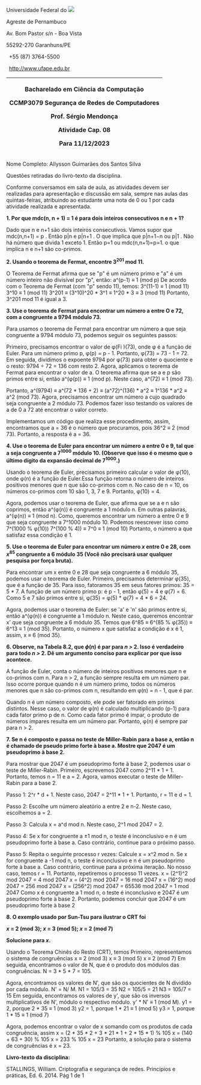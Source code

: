 Universidade Federal do ![](Aspose.Words.ed0944c1-ecd8-46f1-be3b-d67d4d7f8e54.001.png)

Agreste de Pernambuco 

Av. Bom Pastor s/n - Boa Vista 

55292-270 Garanhuns/PE 

` `+55 (87) 3764-5500 

` `http://www.ufape.edu.br 

|<p>Bacharelado em Ciência da Computação </p><p>CCMP3079 Segurança de Redes de Computadores </p><p>Prof. Sérgio Mendonça </p><p>Atividade Cap. 08 </p><p>Para 11/12/2023</p>|
| :-: |


Nome Completo: Allysson Guimarães dos Santos Silva

Questões retiradas do livro-texto da disciplina. 

Conforme conversamos em sala de aula, as atividades devem ser realizadas para apresentação e discussão em sala, sempre nas aulas das quintas-feiras, atribuindo ao estudante uma nota de 0 ou 1 por cada atividade realizada e apresentada. 

**1. Por que mdc(n, n + 1) = 1 é para dois inteiros consecutivos n e n + 1?** 

Dado que n e n+1 são dois inteiros consecutivos. Vamos supor que mdc(n,n+1) = p . Então p|n e p|n+1 . O que implica que p|n+1−n ou p|1 . Não há número que divida 1 exceto 1. Então p=1 ou mdc(n,n+1)=p=1. o que implica n e n+1 são co-primos.

<b>2. Usando o teorema de Fermat, encontre 3<sup>201</sup> mod 11.</b> 

O Teorema de Fermat afirma que se "p" é um número primo e "a" é um número inteiro não divisível por "p", então: a^(p-1) ≡ 1 (mod p) De acordo com o Teorema de Fermat (com "p" sendo 11), temos: 3^(11-1) ≡ 1 (mod 11) 3^10 ≡ 1 (mod 11) 3^201 ≡ (3^10)^20 \* 3^1 ≡ 1^20 \* 3 ≡ 3 (mod 11) Portanto, 3^201 mod 11 é igual a 3.

**3. Use o teorema de Fermat para encontrar um número a entre O e 72, com a congruente a 9794 módulo 73.** 

Para usamos o teorema de Fermat para encontrar um número a que seja congruente a 9794 módulo 73, podemos seguir os seguintes passos: 

Primeiro, precisamos encontrar o valor de φ(Fi )(73), onde φ é a função de Euler. Para um número primo p, φ(p) = p - 1. Portanto, φ(73) = 73 - 1 = 72. Em seguida, dividimos o expoente 9794 por φ(73) para obter o quociente e o resto: 9794 ÷ 72 = 136 com resto 2. Agora, aplicamos o teorema de Fermat para encontrar o valor de a. O teorema afirma que se a e p são primos entre si, então a^(φ(p)) ≡ 1 (mod p). Neste caso, a^(72) ≡ 1 (mod 73). 

Portanto, a^(9794) ≡ a^(72 \* 136 + 2) ≡ (a^72)^(136) \* a^2 ≡ 1^136 \* a^2 ≡ a^2 (mod 73). Agora, precisamos encontrar um número a cujo quadrado seja congruente a 2 módulo 73. Podemos fazer isso testando os valores de a de 0 a 72 até encontrar o valor correto. 

Implementamos um código que realiza esse procedimento, assim, encontramos que a = 36 é o número que procuramos, pois 36^2 ≡ 2 (mod 73). Portanto, a resposta é a = 36.

<b>4. Use o teorema de Euler para encontrar um número a entre 0 e 9, tal que a seja congruente a 7<sup>1000</sup> módulo 10. (Observe que isso é o mesmo que o último dígito da expansão decimal de 7<sup>1000</sup>.)</b> 

Usando o teorema de Euler, precisamos primeiro calcular o valor de φ(10), onde φ(n) é a função de Euler.Essa função retorna o número de inteiros positivos menores que n que são co-primos com n. No caso de n = 10, os números co-primos com 10 são 1, 3, 7 e 9. Portanto, φ(10) = 4. 

Agora, podemos usar o teorema de Euler, que afirma que se a e n são coprimos, então a^(φ(n)) é congruente a 1 módulo n. Em outras palavras, a^(φ(n)) ≡ 1 (mod n). Como, queremos encontrar um número a entre 0 e 9 que seja congruente a 7^1000 módulo 10. Podemos reescrever isso como 7^(1000 % φ(10)) 7^(100 % 4)) ≡ 7^0 ≡ 1 (mod 10) Portanto, o número a que satisfaz essa condição é 1.

<b>5. Use o teorema de Euler para encontrar um número <i>x</i> entre 0 e 28, com <i>x</i><sup>85</sup> congruente a 6 módulo 35 (Você não precisará usar qualquer pesquisa por força bruta).</b> 

Para encontrar um x entre 0 e 28 que seja congruente a 6 módulo 35, podemos usar o teorema de Euler. Primeiro, precisamos determinar φ(35), que é a função de 35. Para isso, fatoramos 35 em seus fatores primos: 35 = 5 \* 7. A função de um número primo p: é p - 1, então φ(5) = 4 e φ(7) = 6. Como 5 e 7 são primos entre si, φ(35) = φ(5) \* φ(7) = 4 \* 6 = 24. 

Agora, podemos usar o teorema de Euler: se 'a' e 'n' são primos entre si, então a^(φ(n)) é congruente a 1 módulo n. Neste caso, queremos encontrar x' que seja congruente a 6 módulo 35. Temos que 6^85 ≡ 6^(85 % φ(35)) ≡ 6^13 ≡ 1 (mod 35). Portanto, o número x que satisfaz a condição é x é 1, assim, x ≡ 6 (mod 35).

**6. Observe, na Tabela 8.2, que *ϕ*(*n*) é par para *n >* 2. Isso é verdadeiro para todo *n >* 2. Dê um argumento conciso para explicar por que isso acontece.** 

A função de Euler, conta o número de inteiros positivos menores que n e co-primos com n. Para n > 2, a função sempre resulta em um número par. Isso ocorre porque quando n é um número primo, todos os números menores que n são co-primos com n, resultando em φ(n) = n - 1, que é par. 

Quando n é um número composto, ele pode ser fatorado em primos distintos. Nesse caso, o valor de φ(n) é calculado multiplicando (p-1) para cada fator primo p de n. Como cada fator primo é ímpar, o produto de números ímpares resulta em um número par. Portanto, φ(n) é sempre par para n > 2.

**7. Se n é composto e passa no teste de Miller-Rabin para a base a, então n é chamado de pseudo primo forte à base a. Mostre que 2047 é um pseudoprimo à base 2.** 

Para mostrar que 2047 é um pseudoprimo forte à base 2, podemos usar o teste de Miller-Rabin. Primeiro, escrevemos 2047 como 2^11 \* 1 + 1. Portanto, temos n = 11 e a = 2. Agora, vamos executar o teste de Miller-Rabin para a base 2. 

Passo 1: 2^r \* d + 1. Neste caso, 2047 = 2^11 \* 1 + 1. Portanto, r = 11 e d = 1. 

Passo 2: Escolhe um número aleatório a entre 2 e n-2. Neste caso, escolhemos a = 2. 

Passo 3: Calcula x = a^d mod n. Neste caso, 2^1 mod 2047 = 2. 

Passo 4: Se x for congruente a ±1 mod n, o teste é inconclusivo e n é um pseudoprimo forte à base a. Caso contrário, continue para o próximo passo. 

Passo 5: Repita o seguinte processo r vezes: Calcule x = x^2 mod n. Se x for congruente a -1 mod n, o teste é inconclusivo e n é um pseudoprimo forte à base a. Caso contrário, continue para a próxima iteração. No nosso caso, temos r = 11. Portanto, repetiremos o processo 11 vezes. x = (2^1)^2 mod 2047 = 4 mod 2047 x = (4^2) mod 2047 = 16 mod 2047 x = (16^2) mod 2047 = 256 mod 2047 x = (256^2) mod 2047 = 65536 mod 2047 = 1 mod 2047 Como x é congruente a 1 mod n, o teste é inconclusivo e 2047 é um pseudoprimo forte à base 2. Portanto, podemos concluir que 2047 é um pseudoprimo forte à base 2

**8. O exemplo usado por Sun-Tsu para ilustrar o CRT foi** 

***x* = 2 (mod 3); *x* = 3 (mod 5); *x* = 2 (mod 7)** 

**Solucione para *x*.** 

Usando o Teorema Chinês do Resto (CRT), temos Primeiro, representamos o sistema de congruências x ≡ 2 (mod 3) x ≡ 3 (mod 5) x ≡ 2 (mod 7) Em seguida, encontramos o valor de N, que é o produto dos módulos das congruências. N = 3 \* 5 \* 7 = 105. 

Agora, encontramos os valores de N', que são os quocientes de N dividido por cada módulo. N' = N/ M. N1 = 105/3 = 35 N2 = 105/5 = 21 N3 = 105/7 = 15 Em seguida, encontramos os valores de y', que são os inversos multiplicativos de N', módulo o respectivo módulo. y' \* N' ≡ 1 (mod M). y1 = 2, porque 2 \* 35 ≡ 1 (mod 3) y2 = 1, porque 1 \* 21 ≡ 1 (mod 5) y3 = 1, porque 1 \* 15 ≡ 1 (mod 7) 

Agora, podemos encontrar o valor de x somando com os produtos de cada congruência, assim x = (2 \* 35 \* 2 + 3 \* 21 \* 1 + 2 \* 15 \* 1) % 105 x = (140 + 63 + 30) % 105 x = 233 % 105 x = 23 Portanto, a solução para o sistema de congruências é x = 23.

**Livro-texto da disciplina:** 

STALLINGS, William. Criptografia e segurança de redes. Princípios e práticas, Ed. 6. 2014. Pág 1 de 1
